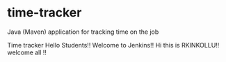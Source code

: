 # time-tracker
Java (Maven) application for tracking time on the job

Time tracker
Hello Students!!
Welcome to Jenkins!!
Hi this is RKINKOLLU!!
welcome all !!



